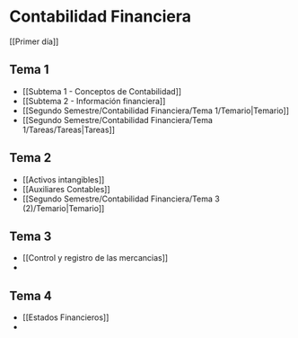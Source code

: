 # Contabilidad Financiera
[[Primer día]]
## Tema 1
- [[Subtema 1 - Conceptos de Contabilidad]]
- [[Subtema 2 - Información financiera]]
- [[Segundo Semestre/Contabilidad Financiera/Tema 1/Temario|Temario]]
- [[Segundo Semestre/Contabilidad Financiera/Tema 1/Tareas/Tareas|Tareas]]
## Tema 2
- [[Activos intangibles]]
- [[Auxiliares Contables]]
- [[Segundo Semestre/Contabilidad Financiera/Tema 3 (2)/Temario|Temario]]
## Tema 3
- [[Control y registro de las mercancias]]
- 
## Tema 4
- [[Estados Financieros]]
- 